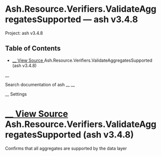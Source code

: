 # Ash.Resource.Verifiers.ValidateAggregatesSupported — ash v3.4.8

Project: ash v3.4.8

## Table of Contents

- [ __ View Source ](external_link) Ash.Resource.Verifiers.ValidateAggregatesSupported (ash v3.4.8)

__

Search documentation of ash __ __

__ Settings

#  [ __ View Source ](external_link) Ash.Resource.Verifiers.ValidateAggregatesSupported (ash v3.4.8)

Confirms that all aggregates are supported by the data layer
